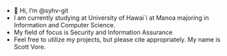 - 👋 Hi, I’m @syhv-git
- I am currently studying at University of Hawai`i at Manoa majoring in Information and Computer Science.
- My field of focus is Security and Information Assurance
- Feel free to utilize my projects, but please cite appropriately. My name is Scott Vore.
